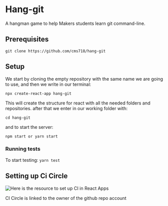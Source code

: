 # Hang-git

A hangman game to help Makers students learn git command-line.

## Prerequisites

```
git clone https://github.com/cms718/hang-git
```

## Setup

We start by cloning the empty repository with the same name we are going to use, and then we write in our terminal:

```
npx create-react-app hang-git
```

This will create the structure for react with all the needed folders and repositories.
after that we enter in our working folder with:

```
cd hang-git
```

and to start the server:

```
npm start or yarn start
```

### Running tests

To start testing:
`yarn test`

## Setting up Ci Circle

![Here is the resource to set up CI in React Apps](https://circleci.com/blog/ci-for-react-apps/?utm_medium=SEM&utm_source=gnb&utm_campaign=SEM-gb-DSA-Eng-emea&utm_content=&utm_term=dynamicSearch-&gclid=CjwKCAjw87SHBhBiEiwAukSeUc4zVuMAe0jvw7E4Ufzv913NVCWkSANPXD61-rxGXPUIpg9FKX3lgRoC2ZAQAvD_BwE)

CI Circle is linked to the owner of the github repo account

